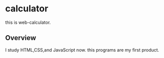 # calculator
this is web-calculator.

## Overview
I study HTML,CSS,and JavaScript now.
this programs are my first product.
